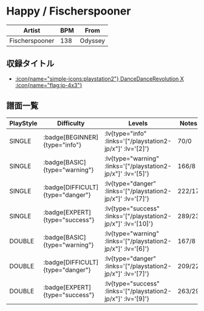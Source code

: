 # Happy / Fischerspooner

|Artist|BPM|From|
|------|---|----|
|Fischerspooner|138|Odyssey|

## 収録タイトル

- [ :icon{name="simple-icons:playstation2"} DanceDanceRevolution X :icon{name="flag:jp-4x3"} ](/playstation2-jp/x)

## 譜面一覧

|PlayStyle|Difficulty|Levels|Notes|Movie|
|---------|----------|------|-----|-----|
|SINGLE| :badge[BEGINNER]{type="info"} | :lv{type="info" :links='["/playstation2-jp/x"]' :lv='[2]'} |70/0||
|SINGLE| :badge[BASIC]{type="warning"} | :lv{type="warning" :links='["/playstation2-jp/x"]' :lv='[5]'} |166/8||
|SINGLE| :badge[DIFFICULT]{type="danger"} | :lv{type="danger" :links='["/playstation2-jp/x"]' :lv='[7]'} |222/17||
|SINGLE| :badge[EXPERT]{type="success"} | :lv{type="success" :links='["/playstation2-jp/x"]' :lv='[10]'} |289/23||
|DOUBLE| :badge[BASIC]{type="warning"} | :lv{type="warning" :links='["/playstation2-jp/x"]' :lv='[6]'} |167/8||
|DOUBLE| :badge[DIFFICULT]{type="danger"} | :lv{type="danger" :links='["/playstation2-jp/x"]' :lv='[7]'} |209/22||
|DOUBLE| :badge[EXPERT]{type="success"} | :lv{type="success" :links='["/playstation2-jp/x"]' :lv='[9]'} |263/29||
